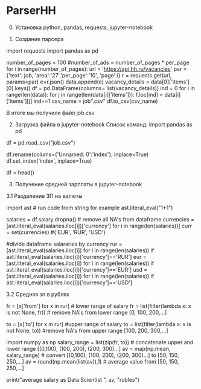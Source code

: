 # ParserHH
0. Установка python, pandas, requests, jupyter-notebook

1. Создание парсера

import requests
import pandas as pd



number_of_pages = 100
#number_of_ads = number_of_pages * per_page
for i in range(number_of_pages):
	url = 'https://api.hh.ru/vacancies'
	par = {'text': job, 'area':'27','per_page':'10', 'page':i}
	r = requests.get(url, params=par)
	e=r.json()
	data.append(e)
	vacancy_details = data[0]['items'][0].keys()
	df = pd.DataFrame(columns= list(vacancy_details))
	ind = 0
	for i in range(len(data)):
	    	for j in range(len(data[i]['items'])):
	    	f.loc[ind] = data[i]['items'][j]
	    	ind+=1
csv_name = job".csv"
df.to_csv(csv_name)


В итоге мы получили файл job.csv

2. Загрузка файла в jupyter-notebook
Список команд:
import pandas as pd

df = pd.read_csv("job.csv")


df.rename(colums={'Unnamed: 0':'index'}, inplace=True)
df.set_index('index', inplace=True)


df = head()

3. Получение средней зарплаты в jupyter-notebook

3.1 Разделение ЗП на валюты

import ast # run code from string for example ast.literal_eval("1+1") 

salaries = df.salary.dropna() # remove all NA's from dataframe
currencies = [ast.literal_eval(salaries.iloc[i])['currency'] for i in range(len(salaries))]
curr = set(currencies) #{'EUR', 'RUR', 'USD'}

#divide dataframe salararies by currency
rur = [ast.literal_eval(salaries.iloc[i]) for i in range(len(salaries)) if ast.literal_eval(salaries.iloc[i])['currency']=='RUR']
eur = [ast.literal_eval(salaries.iloc[i]) for i in range(len(salaries)) if ast.literal_eval(salaries.iloc[i])['currency']=='EUR']
usd = [ast.literal_eval(salaries.iloc[i]) for i in range(len(salaries)) if ast.literal_eval(salaries.iloc[i])['currency']=='USD']

3.2 Средняя зп в рублях

fr = [x['from'] for x in rur] # lower range of salary
fr = list(filter(lambda x: x is not None, fr)) # remove NA's from lower range [0, 100, 200,...]

to = [x['to'] for x in rur] #upper range of salary
to = list(filter(lambda x: x is not None, to)) #remove NA's from upper range [100, 200, 300,...]

import numpy as np
salary_range = list(zip(fr, to)) # concatenate upper and lower range  [(0,100), (100, 200), (200, 300)...]
av = map(np.mean, salary_range) # convert [(0,100), (100, 200), (200, 300)...] to [50, 150, 250,...]
av = round(np.mean(list(av)),1) # average value from [50, 150, 250,...]

print("average salary as Data Scientist ", av, "rubles")

